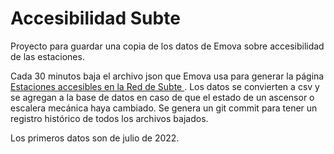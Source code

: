 # Accesibilidad Subte

Proyecto para guardar una copia de los datos de Emova sobre accesibilidad de las estaciones.

Cada 30 minutos baja el archivo json que Emova usa para generar la página [Estaciones accesibles en la Red de Subte
](https://emova.com.ar/index.php/accesibilidad/). Los datos se convierten a csv y se agregan a la base de datos en caso de que el estado de un ascensor o escalera mecánica haya cambiado. Se genera un git commit para tener un registro histórico de todos los archivos bajados.

Los primeros datos son de julio de 2022.